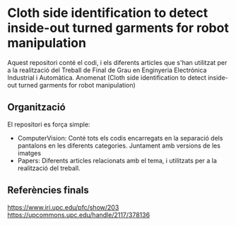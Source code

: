 # Cloth side identification to detect inside-out turned garments for robot manipulation
Aquest repositori conté el codi, i els diferents articles que s'han utilitzat per a la realització del Treball de Final de Grau en Enginyeria Electrónica Industrial i Automàtica. Anomenat (Cloth side identification to detect inside-out turned garments for robot manipulation)

## Organització
El repositori es força simple:
- ComputerVision: Conté tots els codis encarregats en la separació dels pantalons en les diferents categories. Juntament amb versions de les imatges
- Papers: Diferents articles relacionats amb el tema, i utilitzats per a la realització del treball.

## Referències finals
https://www.iri.upc.edu/pfc/show/203
https://upcommons.upc.edu/handle/2117/378136

